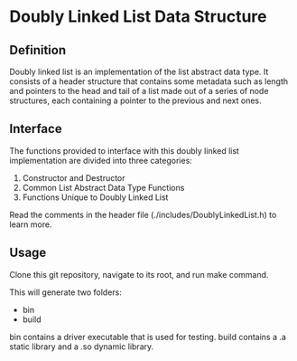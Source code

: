 # Doubly Linked List Data Structure

## Definition

Doubly linked list is an implementation of the list abstract data type. It consists of a header structure that contains some metadata such as length and pointers to the head and tail of a list made out of a series of node structures, each containing a pointer to the previous and next ones.

## Interface

The functions provided to interface with this doubly linked list implementation are divided into three categories:

1. Constructor and Destructor
2. Common List Abstract Data Type Functions
3. Functions Unique to Doubly Linked List

Read the comments in the header file (./includes/DoublyLinkedList.h) to learn more.

## Usage

Clone this git repository, navigate to its root, and run make command.

This will generate two folders:

- bin
- build

bin contains a driver executable that is used for testing.
build contains a .a static library and a .so dynamic library.
